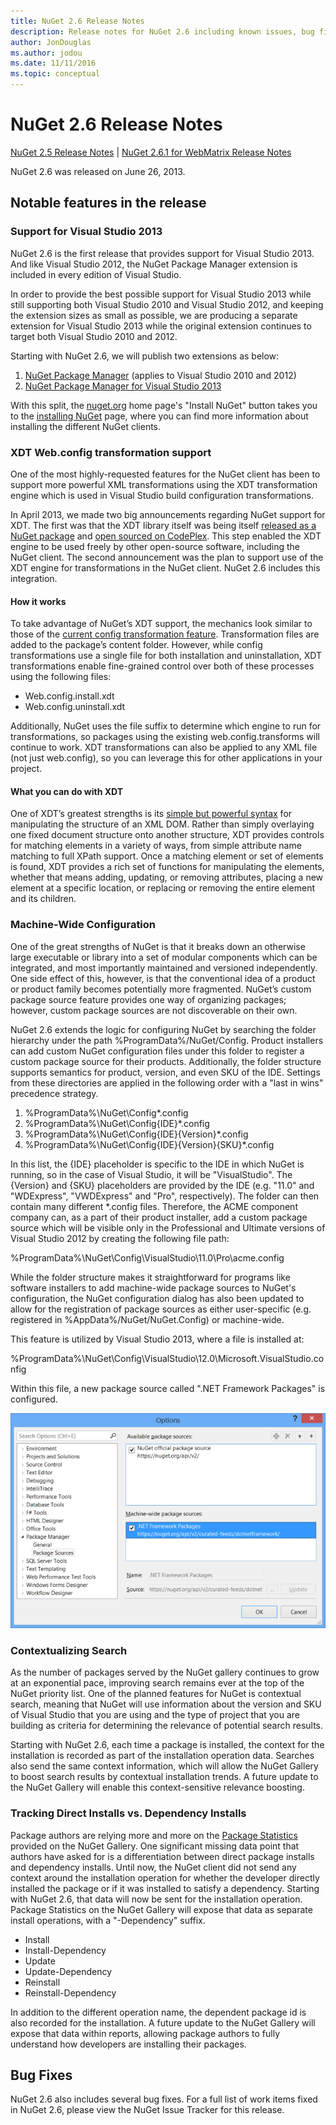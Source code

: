 ```yaml
---
title: NuGet 2.6 Release Notes
description: Release notes for NuGet 2.6 including known issues, bug fixes, added features, and DCRs.
author: JonDouglas
ms.author: jodou
ms.date: 11/11/2016
ms.topic: conceptual
---
```


# NuGet 2.6 Release Notes

[NuGet 2.5 Release Notes](../release-notes/nuget-2.5.md) | [NuGet 2.6.1 for WebMatrix Release Notes](../release-notes/nuget-2.6.1-for-webmatrix.md)

NuGet 2.6 was released on June 26, 2013.

## Notable features in the release

### Support for Visual Studio 2013

NuGet 2.6 is the first release that provides support for Visual Studio 2013. And
like Visual Studio 2012, the NuGet Package Manager extension is included in every
edition of Visual Studio.

In order to provide the best possible support for Visual Studio 2013 while still
supporting both Visual Studio 2010 and Visual Studio 2012, and keeping the extension
sizes as small as possible, we are producing a separate extension for Visual Studio
2013 while the original extension continues to target both Visual Studio 2010 and 2012.

Starting with NuGet 2.6, we will publish two extensions as below:

1. [NuGet Package Manager](https://marketplace.visualstudio.com/items?itemName=NuGetTeam.NuGetPackageManager) (applies to Visual Studio 2010 and 2012)
1. [NuGet Package Manager for Visual Studio 2013](https://marketplace.visualstudio.com/items?itemName=NuGetTeam.NuGetPackageManagerforVisualStudio2013)

With this split, the [nuget.org](https://nuget.org) home page's "Install NuGet" button takes you to the [installing NuGet](../install-nuget-client-tools.md) page, where you can find more information about installing the different NuGet clients.

<a name="xdt"></a>

### XDT Web.config transformation support

One of the most highly-requested features for the NuGet client has been to support more
powerful XML transformations using the XDT transformation engine which is used in Visual
Studio build configuration transformations.

In April 2013, we made two big announcements regarding NuGet support for XDT. The first
was that the XDT library itself was being itself [released as a NuGet package](https://nuget.org/packages/Microsoft.Web.Xdt)
and [open sourced on CodePlex](http://xdt.codeplex.com/). This step enabled the XDT engine
to be used freely by other open-source software, including the NuGet client. The second
announcement was the plan to support use of the XDT engine for transformations in the
NuGet client. NuGet 2.6 includes this integration.

#### How it works

To take advantage of NuGet’s XDT support, the mechanics look similar to those of the
[current config transformation feature](../create-packages/source-and-config-file-transformations.md).
Transformation files are added to the package’s content folder. However, while config
transformations use a single file for both installation and uninstallation, XDT
transformations enable fine-grained control over both of these processes using the
following files:

- Web.config.install.xdt
- Web.config.uninstall.xdt

Additionally, NuGet uses the file suffix to determine which engine to run for transformations,
so packages using the existing web.config.transforms will continue to work. XDT transformations
can also be applied to any XML file (not just web.config), so you can leverage this for other
applications in your project.

#### What you can do with XDT

One of XDT’s greatest strengths is its [simple but powerful syntax](/previous-versions/aspnet/dd465326(v=vs.110))
for manipulating the structure of an XML DOM. Rather than simply overlaying one fixed document
structure onto another structure, XDT provides controls for matching elements in a variety of
ways, from simple attribute name matching to full XPath support. Once a matching element or
set of elements is found, XDT provides a rich set of functions for manipulating the elements,
whether that means adding, updating, or removing attributes, placing a new element at a specific
location, or replacing or removing the entire element and its children.

### Machine-Wide Configuration

One of the great strengths of NuGet is that it breaks down an otherwise large executable
or library into a set of modular components which can be integrated, and most importantly
maintained and versioned independently. One side effect of this, however, is that the
conventional idea of a product or product family becomes potentially more fragmented.
NuGet’s custom package source feature provides one way of organizing packages; however,
custom package sources are not discoverable on their own.

NuGet 2.6 extends the logic for configuring NuGet by searching the folder hierarchy
under the path %ProgramData%/NuGet/Config. Product installers can add custom NuGet
configuration files under this folder to register a custom package source for their
products. Additionally, the folder structure supports semantics for product, version,
and even SKU of the IDE. Settings from these directories are applied in the following
order with a "last in wins" precedence strategy.

1. %ProgramData%\NuGet\Config\*.config
2. %ProgramData%\NuGet\Config\{IDE}\*.config
3. %ProgramData%\NuGet\Config\{IDE}\{Version}\*.config
4. %ProgramData%\NuGet\Config\{IDE}\{Version}\{SKU}\*.config

In this list, the {IDE} placeholder is specific to the IDE in which NuGet is running,
so in the case of Visual Studio, it will be "VisualStudio". The {Version} and {SKU}
placeholders are provided by the IDE (e.g. "11.0" and "WDExpress", "VWDExpress" and
"Pro", respectively). The folder can then contain many different *.config files.
Therefore, the ACME component company can, as a part of their product installer, add
a custom package source which will be visible only in the Professional and Ultimate
versions of Visual Studio 2012 by creating the following file path:

%ProgramData%\NuGet\Config\VisualStudio\11.0\Pro\acme.config

While the folder structure makes it straightforward for programs like software
installers to add machine-wide package sources to NuGet's configuration, the NuGet
configuration dialog has also been updated to allow for the registration of package
sources as either user-specific (e.g. registered in %AppData%/NuGet/NuGet.Config) or machine-wide.

This feature is utilized by Visual Studio 2013, where a file is installed at:

%ProgramData%\NuGet\Config\VisualStudio\12.0\Microsoft.VisualStudio.config

Within this file, a new package source called ".NET Framework Packages" is configured.

![NuGet Config File machine wide settings](./media/NuGet-Config-File-Machine-Wide.png)

### Contextualizing Search

As the number of packages served by the NuGet gallery continues to grow at an exponential
pace, improving search remains ever at the top of the NuGet priority list. One of the
planned features for NuGet is contextual search, meaning that NuGet will use information
about the version and SKU of Visual Studio that you are using and the type of project that
you are building as criteria for determining the relevance of potential search results.

Starting with NuGet 2.6, each time a package is installed, the context for the installation
is recorded as part of the installation operation data.  Searches also send the same context
information, which will allow the NuGet Gallery to boost search results by contextual
installation trends.  A future update to the NuGet Gallery will enable this context-sensitive
relevance boosting.

### Tracking Direct Installs vs. Dependency Installs

Package authors are relying more and more on the [Package Statistics](http://blog.nuget.org/20130226/Introducing-Package-Statistics.html)
provided on the NuGet Gallery.  One significant missing data point that authors have asked
for is a differentiation between direct package installs and dependency installs.  Until now,
the NuGet client did not send any context around the installation operation for whether the
developer directly installed the package or if it was installed to satisfy a dependency.
Starting with NuGet 2.6, that data will now be sent for the installation operation.  Package
Statistics on the NuGet Gallery will expose that data as separate install operations, with
a "-Dependency" suffix.

* Install
* Install-Dependency
* Update
* Update-Dependency
* Reinstall
* Reinstall-Dependency

In addition to the different operation name, the dependent package id is also recorded for the
installation.  A future update to the NuGet Gallery will expose that data within reports, allowing
package authors to fully understand how developers are installing their packages.

## Bug Fixes

NuGet 2.6 also includes several bug fixes. For a full list of work items fixed in NuGet 2.6, please view
the NuGet Issue Tracker for this release.